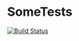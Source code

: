 # SomeTests
[![Build Status](https://drone.io/github.com/MyOtherGithubAcc/SomeTests/status.png)](https://drone.io/github.com/MyOtherGithubAcc/SomeTests/latest)
